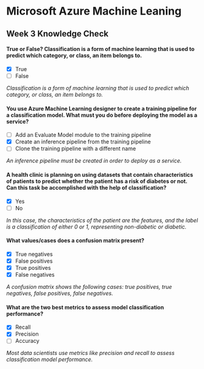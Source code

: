 # Microsoft Azure Machine Leaning
## Week 3 Knowledge Check

#### True or False? Classification is a form of machine learning that is used to predict which category, or class, an item belongs to.

- [x] True
- [ ] False

*Classification is a form of machine learning that is used to predict which category, or class, an item belongs to.*

#### You use Azure Machine Learning designer to create a training pipeline for a classification model. What must you do before deploying the model as a service?

- [ ] Add an Evaluate Model module to the training pipeline
- [x] Create an inference pipeline from the training pipeline
- [ ] Clone the training pipeline with a different name

*An inference pipeline must be created in order to deploy as a service.*

#### A health clinic is planning on using datasets that contain characteristics of patients to predict whether the patient has a risk of diabetes or not. Can this task be accomplished with the help of classification?

- [x] Yes
- [ ] No

*In this case, the characteristics of the patient are the features, and the label is a classification of either 0 or 1, representing non-diabetic or diabetic.*

#### What values/cases does a confusion matrix present?

- [x] True negatives
- [x] False positives
- [x] True positives
- [x] False negatives

*A confusion matrix shows the following cases: true positives, true negatives, false positives, false negatives.*

#### What are the two best metrics to assess model classification performance?

- [x] Recall
- [x] Precision
- [ ] Accuracy

*Most data scientists use metrics like precision and recall to assess classification model performance.*
